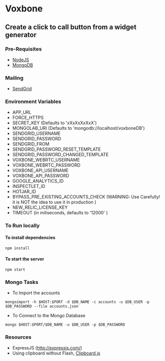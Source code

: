 # Voxbone
## Create a click to call button from a widget generator

### Pre-Requisites

* [NodeJS](https://nodejs.org)
* [MongoDB](https://nodejs.org)

### Mailing

* [SendGrid](sendgrid.com)

### Environment Variables

* APP_URL
* FORCE_HTTPS
* SECRET_KEY (Defaults to 'xXxXxXxXxX')
* MONGOLAB_URI (Defaults to 'mongodb://localhost/voxboneDB')
* SENDGRID_USERNAME
* SENDGRID_PASSWORD
* SENDGRID_FROM
* SENDGRID_PASSWORD_RESET_TEMPLATE
* SENDGRID_PASSWORD_CHANGED_TEMPLATE
* VOXBONE_WEBRTC_USERNAME
* VOXBONE_WEBRTC_PASSWORD
* VOXBONE_API_USERNAME
* VOXBONE_API_PASSWORD
* GOOGLE_ANALYTICS_ID
* INSPECTLET_ID
* HOTJAR_ID
* BYPASS_PRE_EXISTING_ACCOUNTS_CHECK (WARNING: Use Carefully! it is NOT the idea to use it in production )
* NEW_RELIC_LICENSE_KEY
* TIMEOUT (in miliseconds, defaults to '12000' )

### To Run locally

#### To install dependencies
```
npm install
```

#### To start the server
```
npm start
```

### Mongo Tasks

* To Import the accounts
```
mongoimport -h $HOST:$PORT -d $DB_NAME -c accounts -u $DB_USER -p $DB_PASSWORD --file accounts.json
```

* To Connect to the Mongo Database
```
mongo $HOST:$PORT/$DB_NAME -u $DB_USER -p $DB_PASSWORD
```

### Resources

* ExpressJS (http://expressjs.com/)
* Using clipboard without Flash, [Clipboard.js](https://zenorocha.github.io/clipboard.js/)
